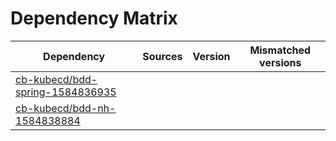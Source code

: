 # Dependency Matrix

Dependency | Sources | Version | Mismatched versions
---------- | ------- | ------- | -------------------
[cb-kubecd/bdd-spring-1584836935](https://github.com/cb-kubecd/bdd-spring-1584836935.git) |  | []() | 
[cb-kubecd/bdd-nh-1584838884](https://github.com/cb-kubecd/bdd-nh-1584838884.git) |  | []() | 
